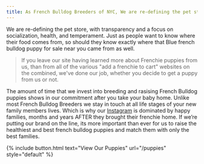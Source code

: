 ```yaml
---
title: As French Bulldog Breeders of NYC, We are re-defining the pet store, one french bulldog puppy at a time.
---
```


We are re-defining the pet store, with transparency and a focus on socialization, health, and temperament. Just as people want to know where their food comes from, so should they know exactly where that Blue french bulldog puppy for sale near you came from as well.

> If you leave our site having learned more about Frenchie puppies from us, than from all of the various "add a frenchie to cart" websites on the combined, we've done our job, whether you decide to get a puppy from us or not. 

The amount of time that we invest into breeding and rasising French Bulldog puppies shows in our commitment after you take your baby home. Unlike most French Bulldog Breeders we stay in touch at all life stages of your new family members lives. Which is why our [Instagram](https://instagram.com/ethicalfrenchie) is dominated by happy families, months and years AFTER they brought their frenchie home. If we’re putting our brand on the line, its more important than ever for us to raise the healthiest and best french bulldog puppies and match them with only the best families. 

{% include button.html text="View Our Puppies" url="/puppies" style="default" %}